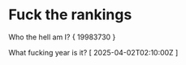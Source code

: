 # Fuck the rankings

Who the hell am I?
{ 19983730 }

What fucking year is it?
[ 2025-04-02T02:10:00Z ]
